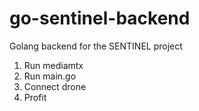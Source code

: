 # go-sentinel-backend
Golang backend for the SENTINEL project


1. Run mediamtx
2. Run main.go
3. Connect drone
4. Profit
